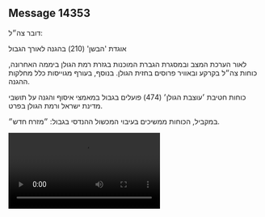 ## Message 14353

דובר צה״ל: 

אוגדת 'הבשן' (210) בהגנה לאורך הגבול

לאור הערכת המצב ובמסגרת הגברת המוכנות בגזרת רמת הגולן ביממה האחרונה, כוחות צה״ל בקרקע ובאוויר פרוסים בחזית הגולן. בנוסף, בעורף מגוייסות כלל מחלקות ההגנה. 

כוחות חטיבת ׳עוצבת הגולן׳ (474) פועלים בגבול במאמצי איסוף והגנה על תושבי מדינת ישראל ורמת הגולן בפרט.

במקביל, הכוחות ממשיכים בעיבוי המכשול ההנדסי בגבול: ״מזרח חדש״.

![Video](https://data.iron-swords.co.il/2024/December/08/https://data.iron-swords.co.il/2024/December/08/14353/14353_media.mp4)
